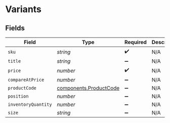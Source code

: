 # Variants


## Fields

| Field                                                            | Type                                                             | Required                                                         | Description                                                      | Example                                                          |
| ---------------------------------------------------------------- | ---------------------------------------------------------------- | ---------------------------------------------------------------- | ---------------------------------------------------------------- | ---------------------------------------------------------------- |
| `sku`                                                            | *string*                                                         | :heavy_check_mark:                                               | N/A                                                              | 98149972                                                         |
| `title`                                                          | *string*                                                         | :heavy_minus_sign:                                               | N/A                                                              | XS                                                               |
| `price`                                                          | *number*                                                         | :heavy_check_mark:                                               | N/A                                                              | 205                                                              |
| `compareAtPrice`                                                 | *number*                                                         | :heavy_minus_sign:                                               | N/A                                                              | 205                                                              |
| `productCode`                                                    | [components.ProductCode](../../models/components/productcode.md) | :heavy_minus_sign:                                               | N/A                                                              |                                                                  |
| `position`                                                       | *number*                                                         | :heavy_minus_sign:                                               | N/A                                                              | 1                                                                |
| `inventoryQuantity`                                              | *number*                                                         | :heavy_minus_sign:                                               | N/A                                                              | 10                                                               |
| `size`                                                           | *string*                                                         | :heavy_minus_sign:                                               | N/A                                                              | XL                                                               |